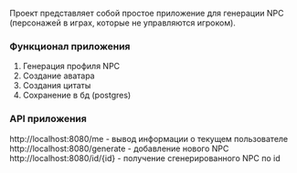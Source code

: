 Проект представляет собой простое приложение для генерации NPC (персонажей в играх, которые не управляются игроком).

### Функционал приложения ###

1. Генерация профиля NPC
2. Создание аватара
3. Создания цитаты
4. Сохранение в бд (postgres)

### API приложения ###

http://localhost:8080/me - вывод информации о текущем пользователе
http://localhost:8080/generate - добавление нового NPC
http://localhost:8080/id/{id} - получение сгенерированного NPC по id
